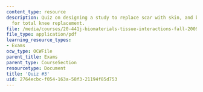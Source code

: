 ```yaml
---
content_type: resource
description: Quiz on designing a study to replace scar with skin, and biomaterials
  for total knee replacement.
file: /media/courses/20-441j-biomaterials-tissue-interactions-fall-2009/2764ecbcf054163a58f321194f85d753_MIT20_441JF09_quiz3.pdf
file_type: application/pdf
learning_resource_types:
- Exams
ocw_type: OCWFile
parent_title: Exams
parent_type: CourseSection
resourcetype: Document
title: 'Quiz #3'
uid: 2764ecbc-f054-163a-58f3-21194f85d753
---
```

